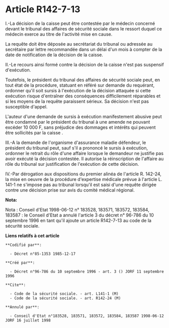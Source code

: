 # Article R142-7-13

I.-La décision de la caisse peut être contestée par le médecin concerné devant le tribunal des affaires de sécurité sociale
dans le ressort duquel ce médecin exerce au titre de l'activité mise en cause. 

La requête doit être déposée au secrétariat du tribunal ou adressée au secrétaire par lettre recommandée dans un délai d'un
mois à compter de la date de notification de la décision de la caisse. 

II.-Le recours ainsi formé contre la décision de la caisse n'est pas suspensif d'exécution. 

Toutefois, le président du tribunal des affaires de sécurité sociale peut, en tout état de la procédure, statuant en référé
sur demande du requérant, ordonner qu'il soit sursis à l'exécution de la décision attaquée si cette exécution risque
d'entraîner des conséquences difficilement réparables et si les moyens de la requête paraissent sérieux. Sa décision n'est
pas susceptible d'appel. 

L'auteur d'une demande de sursis à exécution manifestement abusive peut être condamné par le président du tribunal à une
amende ne pouvant excéder 10 000 F, sans préjudice des dommages et intérêts qui peuvent être sollicités par la caisse   . 

III.-A la demande de l'organisme d'assurance maladie défendeur, le président du tribunal peut, sauf s'il a prononcé le sursis
à exécution, ordonner le retrait du rôle d'une affaire lorsque le demandeur ne justifie pas avoir exécuté la décision
contestée. Il autorise la réinscription de l'affaire au rôle du tribunal sur justification de l'exécution de cette décision. 

IV.-Par dérogation aux dispositions du premier alinéa de l'article R. 142-24, la mise en oeuvre de la procédure d'expertise
médicale prévue à l'article L. 141-1 ne s'impose pas au tribunal lorsqu'il est saisi d'une requête dirigée contre une
décision prise sur avis du comité médical régional.

**Nota:**

Nota : Conseil d'Etat 1998-06-12 n° 183528, 183571, 183572, 183584, 183587 : le Conseil d'Etat a annulé l'article 3 du décret
n° 96-786 du 10 septembre 1996 en tant qu'il ajoute un article R142-7-13 au code de la sécurité sociale.

**Liens relatifs à cet article**

	**Codifié par**:

	  - Décret n°85-1353 1985-12-17

	**Créé par**:

	  - Décret n°96-786 du 10 septembre 1996 - art. 3 () JORF 11 septembre 1996

	**Cite**:

	  - Code de la sécurité sociale. - art. L141-1 (M)
	  - Code de la sécurité sociale. - art. R142-24 (M)

	**Annulé par**:

	  - Conseil d'Etat n°183528, 183571, 183572, 183584, 183587 1998-06-12 JORF 16 juillet 1998

